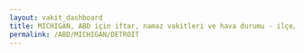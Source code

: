 ```yaml
---
layout: vakit_dashboard
title: MICHIGAN, ABD için iftar, namaz vakitleri ve hava durumu - ilçe/eyalet seç
permalink: /ABD/MICHIGAN/DETROIT
---
```


<script type="text/javascript">
  var GLOBAL_COUNTRY = 'ABD';
  var GLOBAL_CITY = 'MICHIGAN';
  var GLOBAL_STATE = 'DETROIT';
  var lat = 72;
  var lon = 21;
</script>
